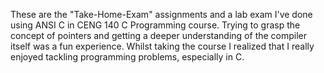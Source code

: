 These are the "Take-Home-Exam" assignments and a lab exam I've done using ANSI C in CENG 140 C Programming course. 
Trying to grasp the concept of pointers and getting a deeper understanding of the compiler itself was a fun experience.
Whilst taking the course I realized that I really enjoyed tackling programming problems, especially in C.
